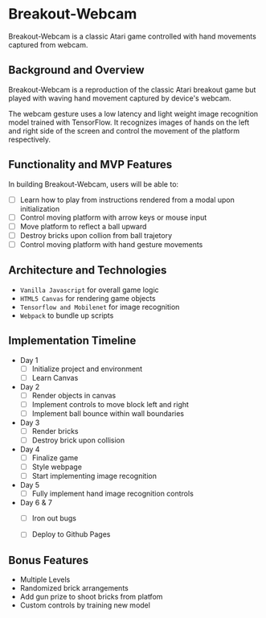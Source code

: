 # Breakout-Webcam

Breakout-Webcam is a classic Atari game controlled with hand movements captured from webcam.

## Background and Overview

Breakout-Webcam is a reproduction of the classic Atari breakout game but played with waving hand movement captured by device's webcam.

The webcam gesture uses a low latency and light weight image recognition model trained with TensorFlow. It recognizes images of hands on the left and right side of the screen and control the movement of the platform respectively.

## Functionality and MVP Features

In building Breakout-Webcam, users will be able to:

- [ ] Learn how to play from instructions rendered from a modal upon initialization
- [ ] Control moving platform with arrow keys or mouse input
- [ ] Move platform to reflect a ball upward
- [ ] Destroy bricks upon collion from ball trajetory
- [ ] Control moving platform with hand gesture movements

## Architecture and Technologies

- `Vanilla Javascript` for overall game logic
- `HTML5 Canvas` for rendering game objects
- `Tensorflow and Mobilenet` for image recognition
- `Webpack` to bundle up scripts

## Implementation Timeline

- Day 1
  - [ ] Initialize project and environment
  - [ ] Learn Canvas
- Day 2
  - [ ] Render objects in canvas
  - [ ] Implement controls to move block left and right
  - [ ] Implement ball bounce within wall boundaries
- Day 3
  - [ ] Render bricks
  - [ ] Destroy brick upon collision
- Day 4
  - [ ] Finalize game
  - [ ] Style webpage
  - [ ] Start implementing image recognition
- Day 5
  - [ ] Fully implement hand image recognition controls
- Day 6 & 7
  - [ ] Iron out bugs
  - [ ] Deploy to Github Pages


## Bonus Features

- Multiple Levels
- Randomized brick arrangements
- Add gun prize to shoot bricks from platfom
- Custom controls by training new model
